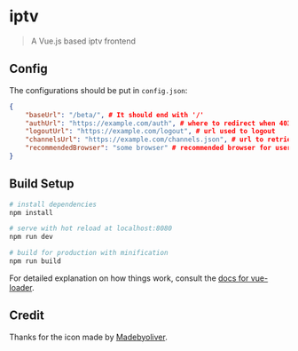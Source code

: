 # iptv

> A Vue.js based iptv frontend

## Config

The configurations should be put in `config.json`:

```json
{
    "baseUrl": "/beta/", # It should end with '/'
    "authUrl": "https://example.com/auth", # where to redirect when 403 is found
    "logoutUrl": "https://example.com/logout", # url used to logout
    "channelsUrl": "https://example.com/channels.json", # url to retrieve channel list
    "recommendedBrowser": "some browser" # recommended browser for users of legacy browser
}
```

## Build Setup

``` bash
# install dependencies
npm install

# serve with hot reload at localhost:8080
npm run dev

# build for production with minification
npm run build
```

For detailed explanation on how things work, consult the [docs for vue-loader](http://vuejs.github.io/vue-loader).

## Credit

Thanks for the icon made by [Madebyoliver](http://www.flaticon.com/authors/madebyoliver).
